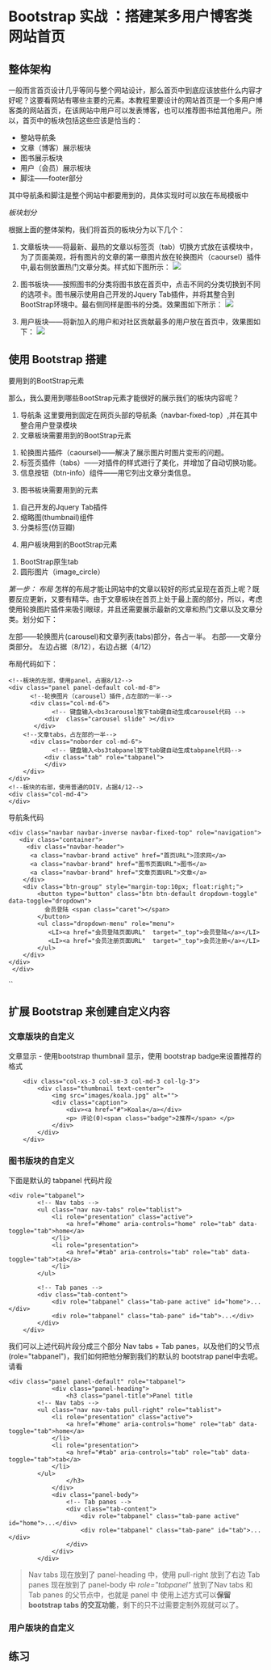 # Bootstrap 实战 ：搭建某多用户博客类网站首页
## 整体架构
一般而言首页设计几乎等同与整个网站设计，那么首页中到底应该放些什么内容才好呢？这要看网站有哪些主要的元素。本教程里要设计的网站首页是一个多用户博客类的网站首页，在该网站中用户可以发表博客，也可以推荐图书给其他用户。所以，首页中的板块包括这些应该是恰当的：

- 整站导航条
- 文章（博客）展示板块
- 图书展示板块
- 用户（会员）展示板块
- 脚注——footer部分

其中导航条和脚注是整个网站中都要用到的，具体实现时可以放在布局模板中

*板块划分*

根据上面的整体架构，我们将首页的板块分为以下几个：

1. 文章板块——将最新、最热的文章以标签页（tab）切换方式放在该模块中，为了页面美观，将有图片的文章的第一章图片放在轮换图片（caoursel）插件中,最右侧放置热门文章分类。样式如下图所示：
![](http://www.hubwiz.com/course/578dfbc816d03a7123dd6335/imgs/article.png)

2. 图书板块——按照图书的分类将图书放在首页中，点击不同的分类切换到不同的选项卡。图书展示使用自己开发的Jquery Tab插件，并将其整合到BootStrap环境中。最右侧同样是图书的分类。效果图如下所示：
![](http://www.hubwiz.com/course/578dfbc816d03a7123dd6335/imgs/bookes.png)

3. 用户板块——将新加入的用户和对社区贡献最多的用户放在首页中，效果图如下：
![](http://www.hubwiz.com/course/578dfbc816d03a7123dd6335/imgs/users.png)

## 使用 Bootstrap 搭建

要用到的BootStrap元素

那么，我么要用到哪些BootStrap元素才能很好的展示我们的板块内容呢？

1. 导航条
这里要用到固定在网页头部的导航条（navbar-fixed-top）,并在其中整合用户登录模块
2. 文章板块需要用到的BootStrap元素
1) 轮换图片插件（caoursel)——解决了展示图片时图片变形的问题。
2) 标签页插件（tabs）——对插件的样式进行了美化，并增加了自动切换功能。
3) 信息按钮（btn-info）组件——用它列出文章分类信息。
3. 图书板块需要用到的元素
1) 自己开发的Jquery Tab插件
2) 缩略图(thumbnail)组件
3) 分类标签(仿豆瓣)
4. 用户板块用到的BootStrap元素
1) BootStrap原生tab
2) 圆形图片（image_circle）

*第一步： 布局*
怎样的布局才能让网站中的文章以较好的形式呈现在首页上呢？既要反应更新，又要有精华。由于文章板块在首页上处于最上面的部分，所以，考虑使用轮换图片插件来吸引眼球，并且还需要展示最新的文章和热门文章以及文章分类。划分如下：

左部——轮换图片(carousel)和文章列表(tabs)部分，各占一半。 右部——文章分类部分。 左边占据（8/12），右边占据（4/12）

布局代码如下：

    <!--板块的左部，使用panel，占据8/12-->
    <div class="panel panel-default col-md-8">
          <!--轮换图片（carousel）插件,占左部的一半-->
          <div class="col-md-6">
                <!-- 键盘输入<bs3carousel按下tab键自动生成carousel代码 -->
              <div  class="carousel slide" ></div>
           </div>
        <!--文章tabs，占左部的一半-->
          <div class="noborder col-md-6">
                <!-- 键盘输入<bs3tabpanel按下tab键自动生成tabpanel代码-->
              <div class="tab" role="tabpanel">
              </div>
        </div>
    </div>
    <!--板块的右部，使用普通的DIV，占据4/12-->
    <div class="col-md-4">
    </div>

导航条代码

    <div class="navbar navbar-inverse navbar-fixed-top" role="navigation">
       <div class="container">
         <div class="navbar-header">
          <a class="navbar-brand active" href="首页URL">顶求网</a>
          <a class="navbar-brand" href="图书页面URL">图书</a>
          <a class="navbar-brand" href="文章页面URL">文章</a>
        </div>
        <div class="btn-group" style="margin-top:10px; float:right;">
            <button type="button" class="btn btn-default dropdown-toggle" data-toggle="dropdown">
              会员登陆 <span class="caret"></span>
            </button>
            <ul class="dropdown-menu" role="menu">
               <LI><a href="会员登陆页面URL"  target="_top">会员登陆</a></LI>
               <LI><a href="会员注册页面URL"  target="_top">会员注册</a></LI>
            </ul>
        </div>
    </div>
     </div>
``
## 扩展 Bootstrap 来创建自定义内容

### 文章版块的自定义

文章显示 - 使用bootstrap thumbnail 显示，使用 bootstrap badge来设置推荐的格式

```
    <div class="col-xs-3 col-sm-3 col-md-3 col-lg-3">
        <div class="thumbnail text-center">
            <img src="images/koala.jpg" alt="">
            <div class="caption">
                <div><a href="#">Koala</a></div>
                <p> 评论(0)<span class="badge">2推荐</span> </p>
            </div>
        </div>
    </div>
```

### 图书版块的自定义

下面是默认的 tabpanel 代码片段

```
<div role="tabpanel">
        <!-- Nav tabs -->
        <ul class="nav nav-tabs" role="tablist">
            <li role="presentation" class="active">
                <a href="#home" aria-controls="home" role="tab" data-toggle="tab">home</a>
            </li>
            <li role="presentation">
                <a href="#tab" aria-controls="tab" role="tab" data-toggle="tab">tab</a>
            </li>
        </ul>
    
        <!-- Tab panes -->
        <div class="tab-content">
            <div role="tabpanel" class="tab-pane active" id="home">...</div>
            <div role="tabpanel" class="tab-pane" id="tab">...</div>
        </div>
    </div>
```

我们可以上述代码片段分成三个部分 Nav tabs + Tab panes，以及他们的父节点(role="tabpanel")，我们如何把他分解到我们的默认的 bootstrap panel中去呢。请看

```
<div class="panel panel-default" role="tabpanel">
            <div class="panel-heading">
                <h3 class="panel-title">Panel title
        <!-- Nav tabs -->
        <ul class="nav nav-tabs pull-right" role="tablist">
            <li role="presentation" class="active">
                <a href="#home" aria-controls="home" role="tab" data-toggle="tab">home</a>
            </li>
            <li role="presentation">
                <a href="#tab" aria-controls="tab" role="tab" data-toggle="tab">tab</a>
            </li>
        </ul>
                </h3>
            </div>
            <div class="panel-body">
                <!-- Tab panes -->
                <div class="tab-content">
                    <div role="tabpanel" class="tab-pane active" id="home">...</div>
                    <div role="tabpanel" class="tab-pane" id="tab">...</div>
                </div>
            </div>
        </div>
```

> Nav tabs 现在放到了 panel-heading 中，使用 pull-right 放到了右边
> Tab panes 现在放到了 panel-body 中
> *role="tabpanel"* 放到了Nav tabs 和 Tab panes 的父节点中，也就是 panel 中
> 使用上述方式可以**保留 bootstrap tabs 的交互功能**，剩下的只不过需要定制外观就可以了。

### 用户版块的自定义

## 练习
